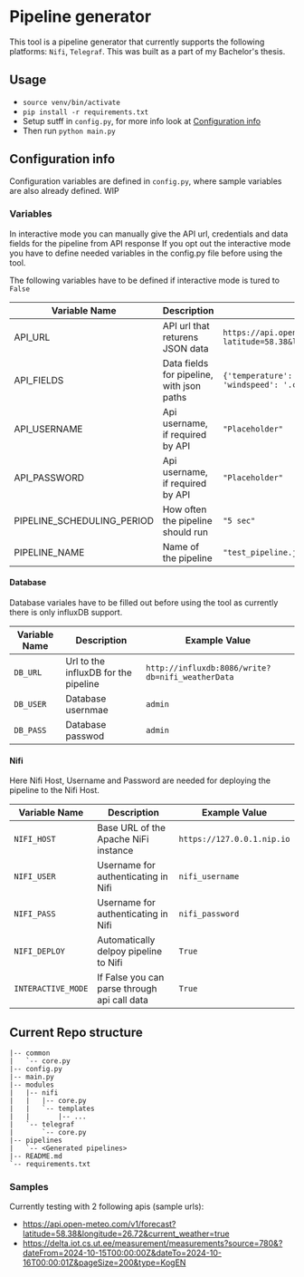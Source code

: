 # Pipeline generator
This tool is a pipeline generator that currently supports the following platforms: `Nifi`, `Telegraf`.
This was built as a part of my Bachelor's thesis.

## Usage
- `source venv/bin/activate`
- `pip install -r requirements.txt`
- Setup sutff in `config.py`, for more info look at [Configuration info](#Configuration-info) 
- Then run `python main.py`


## Configuration info
Configuration variables are defined in `config.py`, where sample variables are also already defined.
WIP

### Variables
In interactive mode you can manually give the API url, credentials and data fields for the pipeline from API response 
If you opt out the interactive mode you have to define needed variables in the config.py file before using the tool.

The following variables have to be defined if interactive mode is tured to `False`

| Variable Name                 | Description                               | Example Value                                                                                 |
|-------------------------------|-------------------------------------------|-----------------------------------------------------------------------------------------------|
| API_URL                       | API url that returens JSON data           | `https://api.open-meteo.com/v1/forecast?latitude=58.38&longitude=26.72&current_weather=true"` |
| API_FIELDS                    | Data fields for pipeline, with json paths | `{'temperature': '.current_weather.temperature', 'windspeed': '.current_weather.windspeed'}`  |
| API_USERNAME                  | Api username, if required by API          | `"Placeholder"`                                                                               |
| API_PASSWORD                  | Api username, if required by API          | `"Placeholder"`                                                                               |
| PIPELINE_SCHEDULING_PERIOD    | How often the pipeline should run         | `"5 sec"`                                                                                     |
| PIPELINE_NAME                 | Name of the pipeline                      | `"test_pipeline.json"`                                                                        |


#### Database
Database variales have to be filled out before using the tool as currently there is only influxDB support.

| Variable Name       | Description                          | Example Value                                    | 
|---------------------|--------------------------------------|--------------------------------------------------|
| `DB_URL`            | Url to the influxDB for the pipeline | `http://influxdb:8086/write?db=nifi_weatherData` | 
| `DB_USER`           | Database usernmae                    | `admin`                                          | 
| `DB_PASS`           | Database passwod                     | `admin`                                          | 


#### Nifi
Here Nifi Host, Username and Password are needed for deploying the pipeline to the Nifi Host. 

| Variable Name       | Description                                     | Example Value           | 
|---------------------|----------------------------------------------|----------------------------|
| `NIFI_HOST`         | Base URL of the Apache NiFi instance         | `https://127.0.0.1.nip.io` | 
| `NIFI_USER`         | Username for authenticating in Nifi          | `nifi_username`            | 
| `NIFI_PASS`         | Username for authenticating in Nifi          | `nifi_password`            | 
| `NIFI_DEPLOY`       | Automatically delpoy pipeline to Nifi        | `True`                     | 
| `INTERACTIVE_MODE`  | If False you can parse through api call data | `True`                     | 


## Current Repo structure
```
|-- common
|   `-- core.py
|-- config.py
|-- main.py
|-- modules
|   |-- nifi
|   |   |-- core.py
|   |   `-- templates
|   |       |-- ...
|   `-- telegraf
|       `-- core.py
|-- pipelines
|   `-- <Generated pipelines>
|-- README.md
`-- requirements.txt
```


### Samples

Currently testing with 2 following apis (sample urls):
  - https://api.open-meteo.com/v1/forecast?latitude=58.38&longitude=26.72&current_weather=true
  - https://delta.iot.cs.ut.ee/measurement/measurements?source=780&?dateFrom=2024-10-15T00:00:00Z&dateTo=2024-10-16T00:00:01Z&pageSize=200&type=KogEN

